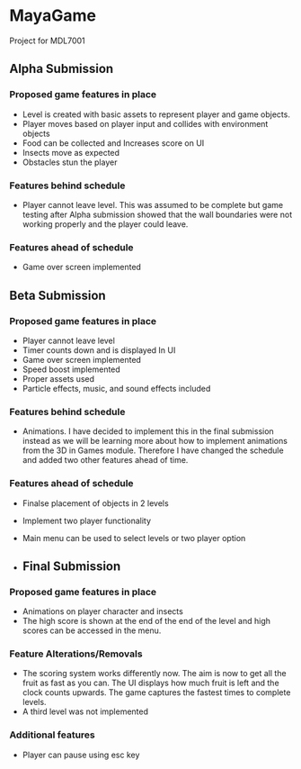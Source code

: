 # MayaGame
 Project for MDL7001

## Alpha Submission
### Proposed game features in place
- Level is created with basic assets to represent player and game objects.
- Player moves based on player input and collides with environment objects
- Food can be collected and Increases score on UI
- Insects move as expected
- Obstacles stun the player

### Features behind schedule
- Player cannot leave level. This was assumed to be complete but game testing after Alpha submission showed that the wall boundaries were not working properly and the player could leave.

### Features ahead of schedule 
- Game over screen implemented

## Beta Submission
### Proposed game features in place
- Player cannot leave level
- Timer counts down and is displayed In UI
- Game over screen implemented
- Speed boost implemented
- Proper assets used
- Particle effects, music, and sound effects included

### Features behind schedule
- Animations. I have decided to implement this in the final submission instead as we will be learning more about how to implement animations from the 3D in Games module. Therefore I have changed the schedule and added two other features ahead of time.

### Features ahead of schedule
- Finalse placement of objects in 2 levels
- Implement two player functionality
- Main menu can be used to select levels or two player option

- ## Final Submission
### Proposed game features in place
- Animations on player character and insects
- The high score is shown at the end of the end of the level and high scores can be accessed in the menu.

### Feature Alterations/Removals
- The scoring system works differently now. The aim is now to get all the fruit as fast as you can. The UI displays how much fruit is left and the clock counts upwards. The game captures the fastest times to complete levels.
- A third level was not implemented

### Additional features
- Player can pause using esc key
